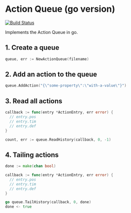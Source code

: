 Action Queue (go version)
=========================

[![Build Status](https://semaphoreci.com/api/v1/projects/e86409eb-a13b-4ce7-ad0b-43987c0e3dc5/1151050/shields_badge.svg)](https://semaphoreci.com/houseagency/actionqueue-go)

Implements the Action Queue in go.

## 1. Create a queue

```go
queue, err := NewActionQueue(filename)
```

## 2. Add an action to the queue

```go
queue.AddAction("{\"some-property\":\"with-a-value\"}")
```

## 3. Read all actions

```go
callback := func(entry *ActionEntry, err error) {
  // entry.pos
  // entry.tim
  // entry.def
}

count, err := queue.ReadHistory(callback, 0, -1)
```

## 4. Tailing actions

```go
done := make(chan bool)

callback := func(entry *ActionEntry, err error) {
  // entry.pos
  // entry.tim
  // entry.def
}

go queue.TailHistory(callback, 0, done)
done <- true
```
